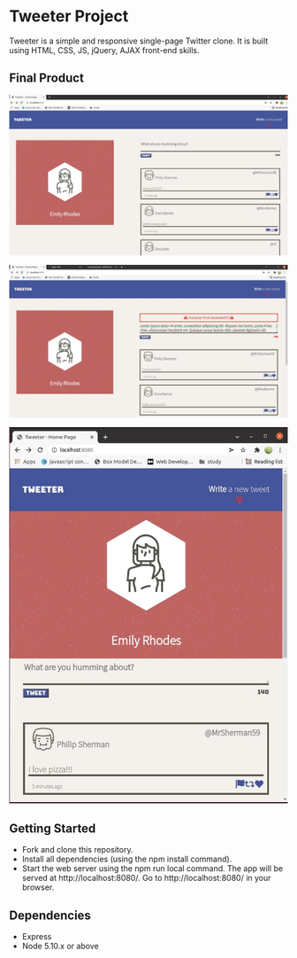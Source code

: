 # Tweeter Project
Tweeter is a simple and responsive single-page Twitter clone. It is built using HTML, CSS, JS, jQuery, AJAX front-end skills.

## Final Product

!["Screenshot of tweet-box"](https://github.com/Khadeeja59/tweeter/blob/master/docs/tweet_box.jpg?raw=true)

!["Screenshot of warning: when the character-limit exceeds"](https://github.com/Khadeeja59/tweeter/blob/master/docs/char_limit.jpg?raw=true)

!["Screenshot of responsive design"](https://github.com/Khadeeja59/tweeter/blob/master/docs/mobile_view.jpeg?raw=true)

## Getting Started
- Fork and clone this repository.
- Install all dependencies (using the npm install command).
- Start the web server using the npm run local command. The app will be served at http://localhost:8080/.
  Go to http://localhost:8080/ in your browser.

## Dependencies
- Express
- Node 5.10.x or above
